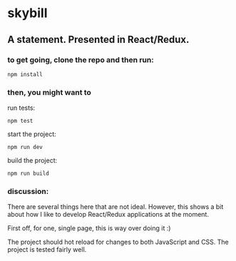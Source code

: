 # skybill

## A statement. Presented in React/Redux.

### to get going, clone the repo and then run:

`npm install`

### then, you might want to
run tests:

`npm test`

start the project:

`npm run dev`

build the project:

`npm run build`

### discussion:

There are several things here that are not ideal. However, this shows a bit about how I like to develop React/Redux applications at the moment.

First off, for one, single page, this is way over doing it :)

The project should hot reload for changes to both JavaScript and CSS.
The project is tested fairly well.

